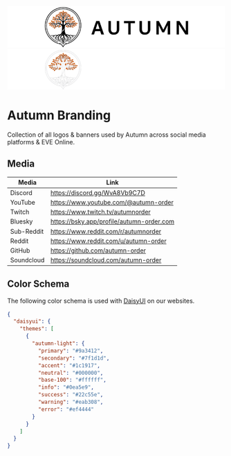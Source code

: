 <a href="https://autumn-order.com/">
  <img src="autumn-github-banner-dark.png#gh-light-mode-only" >
  <img src="autumn-github-banner-light.png#gh-dark-mode-only" >
</a>

# Autumn Branding

Collection of all logos & banners used by Autumn across social media platforms & EVE Online.

## Media

| Media       | Link                                              |
|-------------|---------------------------------------------------|
| Discord     | https://discord.gg/WvA8Vb9C7D                     |
| YouTube     | https://www.youtube.com/@autumn-order             |
| Twitch      | https://www.twitch.tv/autumnorder                 |
| Bluesky     | https://bsky.app/profile/autumn-order.com         |
| Sub-Reddit  | https://www.reddit.com/r/autumnorder              |
| Reddit      | https://www.reddit.com/u/autumn-order             |
| GitHub      | https://github.com/autumn-order                   |
| Soundcloud  | https://soundcloud.com/autumn-order               |

## Color Schema

The following color schema is used with [DaisyUI](https://daisyui.com/) on our websites.

```json
{
  "daisyui": {
    "themes": [
      {
        "autumn-light": {
          "primary": "#9a3412",
          "secondary": "#7f1d1d",
          "accent": "#1c1917",
          "neutral": "#000000",
          "base-100": "#ffffff",
          "info": "#0ea5e9",
          "success": "#22c55e",
          "warning": "#eab308",
          "error": "#ef4444"
        }
      }
    ]
  }
}
```
